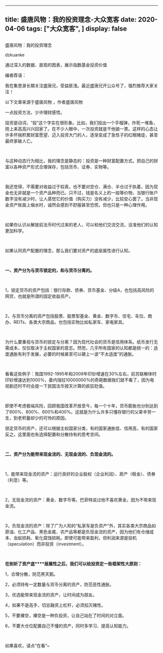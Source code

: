 
---
title:   盛唐风物：我的投资理念-大众宽客
date: 2020-04-06
tags: ["大众宽客", ]
display: false
---


## 



盛唐风物：我的投资理念




dzkuanke




通过深入的数据、直观的图表，展示指数基金投资价值


编者荐语：

我在集思录长期关注盛唐兄，受益匪浅。最近盛唐兄开公众号了，强烈推荐大家关注！


以下文章来源于盛唐风物
，作者盛唐风物


一点投资方法，少许理财感悟。

投资是动词，“投”这个字实在很形象。比如，我们投出一个手榴弹，炸死一堆鱼，捞上来高高兴兴回家了。在不少人眼中，一次投资就是干他娘一票。这样的心态让许多怀揣积累财富愿望、迈入投资大门的人，逐渐变成了急性子的红眼赌徒，甚至最终家破人亡。

&nbsp;

与这种动态行为相比，我的理念是静态的：投资是一种财富配置方式。把自己的财富以各种资产形式合理保存，包括货币、证券、实物等。

&nbsp;

我还觉得，不需要对收益过于较真，也不要对空仓、满仓、半仓过于执着，因为现金也无非就是一个资产品种而已。只不过，钱是名义上的一般等价物，当银行账户数字没有减少时，让人感觉它的价值（购买力）没有减少，比较安心罢了。当非现金资产账面上缩水时，诚然会感到不舒服甚至恐慌，但也只是一种心理作用。

&nbsp;

如果你认识从解放前法币时代过来的老人，可以和他们交流交流，没准他们的认知更加科学。

&nbsp;

如果认同资产配置的理念，那么我们要对资产的底层属性进行认知。

&nbsp;

**一、资产分为与货币锁定的，和与货币分离的。**

&nbsp;

1，锁定货币的资产包括：银行存款、债券、货币基金、分级A，也包括高风险的网贷，也就是所谓的固定收益资产。

&nbsp;

2，与货币分离的资产包括股票、股票型基金、黄金、数字币、住宅、车位、商办、REITs、各类大宗商品，也包括实物比如私家车、家电家具。

&nbsp;

为什么要重视与货币的锁定与分离？因为现代社会的货币是信用体系。纸币发行无需成本，仅仅取决于主权国家的意志。然而，几乎所有国家的认知都是统一的：适度通胀有利于发展，必要的时候甚至可以硬上一波“不太适度”的通胀。

&nbsp;

看看这些例子：我国1992-1995年和2009年印钞增速在30%左右，前苏联解体时印钞增速达到1000%，委内瑞拉10000000%的奇葩数据我们就不看了，因为电视剧还时不时会提一下民国法币按天计算的疯狂贬值。

&nbsp;

即使不考虑极端风险，回顾我国改革开放至今，每一个十年，货币膨胀也分别达到了800%、800%、600%和400%。这就是为什么许多只懂存银行的父辈辛劳一生，到老积蓄却少的可怜的原因。



锁定货币的资产，还可以根据主权国家分类，有的国家通胀低、信用高，有的国家反之。这里面也有选择配置和分散持有的思考空间。

&nbsp;

**二、资产分为能带来现金流的、无现金流的、负现金流的。**

&nbsp;

1，能带来现金流的资产：运行良好的企业股权（企业利润）、房产（租金）、债券（利息）等。

&nbsp;

2，无现金流的资产：黄金、数字币等。巴菲特说过他不喜欢黄金，因为不带来现金流。

&nbsp;

3，负现金流的资产：除了广为人知的“私家车是负资产”外，其实各类大宗商品如原油、化工产品、黑色金属、农产品等都是负现金流的资产，因为他们有仓储成本、虫蚁损耗、氧化腐蚀损耗。即使可能带来盈利，但利润来源是投机（speculation）而非投资（investment）。

&nbsp;

**在剖析了资产底****层属性之后，我们可以给投资定一些框架性大原则：**



1，合理分散，防范黑天鹅。

2，必须持有一定数量与货币分离的资产，防范恶性通胀。

3，优选能带来现金流的资产，让时间成为朋友。

4，如果不是高手，切忌融资上杠杆，必须掐灭赌性。

5，不要裸空，裸空是一种负投资，让自己站在了时间的对立面。

6，不要大仓位配置自己不懂的资产，同时多学习、提高认知能力。

&nbsp;



如果喜欢，请点“在看”~









